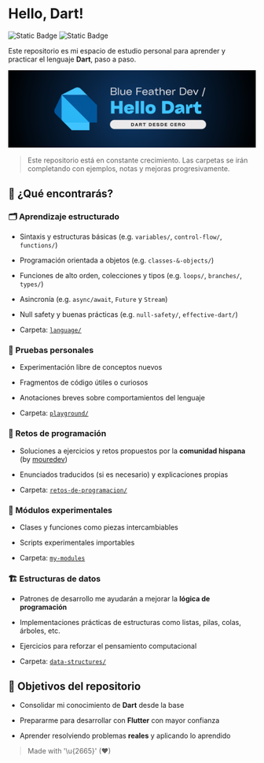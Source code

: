 # Hello, Dart! 

![Static Badge](https://img.shields.io/badge/language-dart-0175C2?style=for-the-badge&logo=dart&logoColor=white&labelColor=101010) 
![Static Badge](https://img.shields.io/badge/Scripting-bash-4EAA25?style=for-the-badge&logo=gnubash&logoColor=white&labelColor=101010)

Este repositorio es mi espacio de estudio personal para aprender y practicar el lenguaje **Dart**, paso a paso.

![](./images/header_hello_dart.png)

> Este repositorio está en constante crecimiento. Las carpetas se irán completando con ejemplos, notas y mejoras progresivamente.

## 🔎 ¿Qué encontrarás?

### 🗂️ Aprendizaje estructurado  

- Sintaxis y estructuras básicas (e.g. `variables/`, `control-flow/`, `functions/`)

- Programación orientada a objetos (e.g. `classes-&-objects/`)
- Funciones de alto orden, colecciones y tipos (e.g. `loops/`, `branches/`, `types/`)
- Asincronía (e.g. `async/await`, `Future` y `Stream`)
- Null safety y buenas prácticas (e.g. `null-safety/`, `effective-dart/`)
- Carpeta: [`language/`](./language/)

### 🧪 Pruebas personales 
- Experimentación libre de conceptos nuevos

- Fragmentos de código útiles o curiosos
- Anotaciones breves sobre comportamientos del lenguaje
- Carpeta: [`playground/`](./playground/)

### 🥇 Retos de programación 
- Soluciones a ejercicios y retos propuestos por la **comunidad hispana** (by [mouredev](https://retosdeprogramacion.com/roadmap/))

- Enunciados traducidos (si es necesario) y explicaciones propias
- Carpeta: [`retos-de-programacion/`](./retos-de-programacion/)

### 🔬 Módulos experimentales 
- Clases y funciones como piezas intercambiables

- Scripts experimentales importables
- Carpeta: [`my-modules`](./my-modules/)

### 🏗️ Estructuras de datos  
- Patrones de desarrollo me ayudarán a mejorar la **lógica de programación**  

- Implementaciones prácticas de estructuras como listas, pilas, colas, árboles, etc.  
- Ejercicios para reforzar el pensamiento computacional  
- Carpeta: [`data-structures/`](./data-structures/)  

## 🎯 Objetivos del repositorio

- Consolidar mi conocimiento de **Dart** desde la base

- Prepararme para desarrollar con **Flutter** con mayor confianza
- Aprender resolviendo problemas **reales** y aplicando lo aprendido

> Made with '\u{2665}' (♥)
